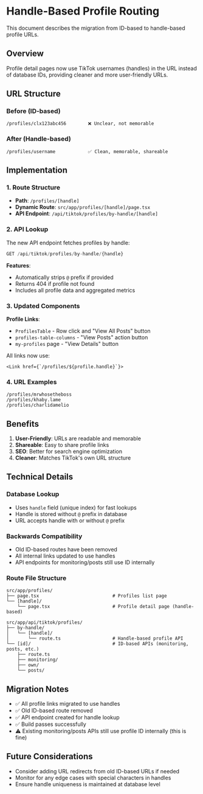 # Handle-Based Profile Routing

This document describes the migration from ID-based to handle-based profile URLs.

## Overview

Profile detail pages now use TikTok usernames (handles) in the URL instead of database IDs, providing cleaner and more user-friendly URLs.

## URL Structure

### Before (ID-based)
```
/profiles/clx123abc456        ❌ Unclear, not memorable
```

### After (Handle-based)
```
/profiles/username            ✅ Clean, memorable, shareable
```

## Implementation

### 1. Route Structure
- **Path**: `/profiles/[handle]`
- **Dynamic Route**: `src/app/profiles/[handle]/page.tsx`
- **API Endpoint**: `/api/tiktok/profiles/by-handle/[handle]`

### 2. API Lookup
The new API endpoint fetches profiles by handle:

```typescript
GET /api/tiktok/profiles/by-handle/{handle}
```

**Features**:
- Automatically strips `@` prefix if provided
- Returns 404 if profile not found
- Includes all profile data and aggregated metrics

### 3. Updated Components

**Profile Links**:
- `ProfilesTable` - Row click and "View All Posts" button
- `profiles-table-columns` - "View Posts" action button
- `my-profiles` page - "View Details" button

All links now use:
```tsx
<Link href={`/profiles/${profile.handle}`}>
```

### 4. URL Examples

```
/profiles/mrwhosetheboss
/profiles/khaby.lame
/profiles/charlidamelio
```

## Benefits

1. **User-Friendly**: URLs are readable and memorable
2. **Shareable**: Easy to share profile links
3. **SEO**: Better for search engine optimization
4. **Cleaner**: Matches TikTok's own URL structure

## Technical Details

### Database Lookup
- Uses `handle` field (unique index) for fast lookups
- Handle is stored without `@` prefix in database
- URL accepts handle with or without `@` prefix

### Backwards Compatibility
- Old ID-based routes have been removed
- All internal links updated to use handles
- API endpoints for monitoring/posts still use ID internally

### Route File Structure
```
src/app/profiles/
├── page.tsx                           # Profiles list page
└── [handle]/
    └── page.tsx                       # Profile detail page (handle-based)

src/app/api/tiktok/profiles/
├── by-handle/
│   └── [handle]/
│       └── route.ts                   # Handle-based profile API
└── [id]/                              # ID-based APIs (monitoring, posts, etc.)
    ├── route.ts
    ├── monitoring/
    ├── own/
    └── posts/
```

## Migration Notes

- ✅ All profile links migrated to use handles
- ✅ Old ID-based route removed
- ✅ API endpoint created for handle lookup
- ✅ Build passes successfully
- ⚠️  Existing monitoring/posts APIs still use profile ID internally (this is fine)

## Future Considerations

- Consider adding URL redirects from old ID-based URLs if needed
- Monitor for any edge cases with special characters in handles
- Ensure handle uniqueness is maintained at database level
